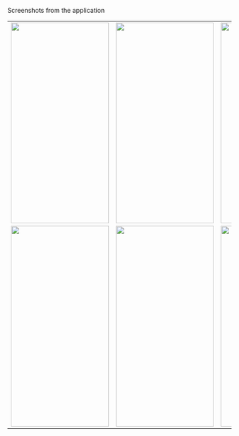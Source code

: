 Screenshots from the application 
  
<table>
  <tr>
    <td><img src="https://user-images.githubusercontent.com/76439620/126824689-29a7f73e-45b2-4254-ba71-eb65eb98c61a.jpg" width=220 height=450></td>
    <td><img src="https://user-images.githubusercontent.com/76439620/126824754-ea0ac7c1-51aa-47ec-8436-a185e21439f6.jpg" width=220 height=450></td>
    <td><img src="https://user-images.githubusercontent.com/76439620/126824776-f126b7ae-01b7-4541-9daa-543b32f9b8fa.jpg" width=220 height=450></td>
  </tr>
  
  <tr>
    <td><img src="https://user-images.githubusercontent.com/76439620/126824797-c57a1a16-b351-4cfa-9a28-6889f40cdf5d.jpg" width=220 height=450></td>
    <td><img src="https://user-images.githubusercontent.com/76439620/126824819-f228021d-1af5-4faa-a929-4063a3e01149.jpg" width=220 height=450></td>
    <td><img src="https://user-images.githubusercontent.com/76439620/126824845-3b8e1835-1381-4eb6-86f9-46814ae0b5ea.jpg" width=220 height=450></td>
  </tr>
  
 </table>
